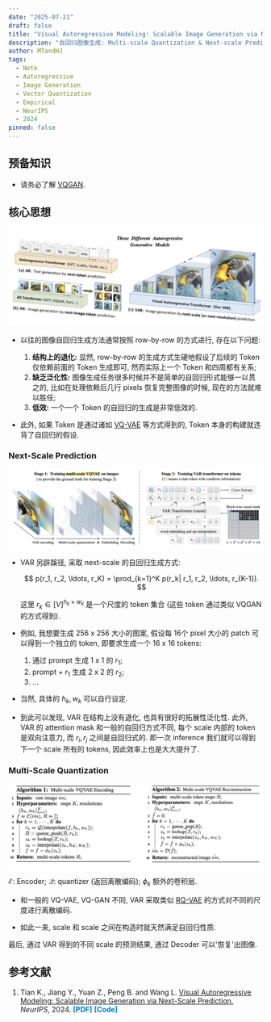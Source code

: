 ```yaml
---
date: "2025-07-21"
draft: false
title: "Visual Autoregressive Modeling: Scalable Image Generation via Next-Scale Prediction"
description: "自回归图像生成: Multi-scale Quantization & Next-scale Prediction"
author: MTandHJ
tags:
  - Note
  - Autoregressive 
  - Image Generation
  - Vector Quantization
  - Empirical
  - NeurIPS
  - 2024
pinned: false
---
```



## 预备知识

- 请务必了解 [VQGAN](/posts/vqgan/).

## 核心思想

![20250721143428](https://raw.githubusercontent.com/MTandHJ/blog_source/master/images/20250721143428.png)

- 以往的图像自回归生成方法通常按照 row-by-row 的方式进行, 存在以下问题:
    1. **结构上的退化:** 显然, row-by-row 的生成方式生硬地假设了后续的 Token 仅依赖前面的 Token 生成即可, 然而实际上一个 Token 和四周都有关系;
    2. **缺乏泛化性:** 图像生成任务很多时候并不是简单的自回归形式能够一以贯之的, 比如在处理依赖后几行 pixels 恢复完整图像的时候, 现在的方法就难以胜任;
    3. **低效:** 一个一个 Token 的自回归的生成是非常低效的.

- 此外, 如果 Token 是通过诸如 [VQ-VAE](/posts/vq-vae/) 等方式得到的, Token 本身的构建就违背了自回归的假设.

### Next-Scale Prediction

![20250721145423](https://raw.githubusercontent.com/MTandHJ/blog_source/master/images/20250721145423.png)

- VAR 另辟蹊径, 采取 next-scale 的自回归生成方式:

    $$
    p(r_1, r_2, \ldots, r_K) = \prod_{k=1}^K p(r_k| r_1, r_2, \ldots, r_{K-1}).
    $$

    这里 $r_k \in [V]^{h_k \times w_k}$ 是一个尺度的 token 集合 (这些 token 通过类似 VQGAN 的方式得到).

- 例如, 我想要生成 256 x 256 大小的图案, 假设每 16个 pixel 大小的 patch 可以得到一个独立的 token, 即要求生成一个 16 x 16 tokens:
    1. 通过 prompt 生成 1 x 1 的 $r_1$;
    2. prompt + $r_1$ 生成 2 x 2 的 $r_2$;
    3. ...

- 当然, 具体的 $h_k, w_k$ 可以自行设定.

- 到此可以发现, VAR 在结构上没有退化, 也具有很好的拓展性泛化性. 此外, VAR 的 attention mask 和一般的自回归方式不同, 每个 scale 内部的 token 是双向注意力, 而 $r_i, r_j$ 之间是自回归式的. 即一次 inference 我们就可以得到下一个 scale 所有的 tokens, 因此效率上也是大大提升了.

### Multi-Scale Quantization

![20250721145726](https://raw.githubusercontent.com/MTandHJ/blog_source/master/images/20250721145726.png)

$\mathcal{E}$: Encoder; $\mathcal{Q}$: quantizer (返回离散编码); $\phi_k$  额外的卷积层.

- 和一般的 VQ-VAE, VQ-GAN 不同, VAR 采取类似 [RQ-VAE](/posts/rq-vae/) 的方式对不同的尺度进行离散编码.

- 如此一来, scale 和 scale 之间在构造时就天然满足自回归性质.

最后, 通过 VAR 得到的不同 scale 的预测结果, 通过 Decoder 可以'恢复'出图像.

## 参考文献

<ol class="reference">
  <li>
    Tian K., Jiang Y., Yuan Z., Peng B. and Wang L.
    <u>Visual Autoregressive Modeling: Scalable Image Generation via Next-Scale Prediction.</u>
    <i>NeurIPS</i>, 2024.
    <a href="http://arxiv.org/abs/2404.02905" style="color: #007acc; font-weight: bold; text-decoration: none;">[PDF]</a>
    <a href="https://github.com/FoundationVision/VAR" style="color: #007acc; font-weight: bold; text-decoration: none;">[Code]</a>
  </li>
  <!-- 添加更多文献条目 -->
</ol>

